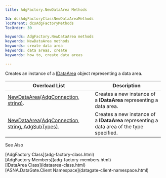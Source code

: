 ```yaml
---
title: AdgFactory.NewDataArea Methods

Id: dcsAdgFactoryClassNewDataAreaMethods
TocParent: dcsAdgFactoryMethods
TocOrder: 30

keywords: AdgFactory.NewDataArea methods
keywords: NewDataArea methods
keywords: create data area
keywords: data areas, create
keywords: how to, create data areas

---
```


Creates an instance of a [IDataArea](idataarea-class.html) object representing a data area.
<br />



| Overload List | Description |
| ---- | ---- |
| [ NewDataArea(AdgConnection, string)](adg-factory-class-new-dataarea-method1.html). | Creates a new instance of a **IDataArea** representing a data area. |
| [NewDataArea(AdgConnection, string, AdgSubTypes)](adg-factory-class-new-dataarea-method2.html). | Creates a new instance of a **IDataArea** representing a data area of the type specified. |



See Also

<dl />
      [AdgFactory Class](adg-factory-class.html)
      <br />
      [AdgFactory Members](adg-factory-members.html)
      <br />
      [IDataArea Class](idataarea-class.html)
      <br />
      [ASNA.DataGate.Client Namespace](datagate-client-namespace.html)

